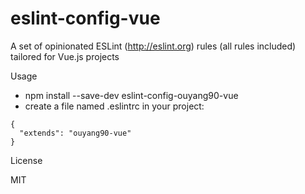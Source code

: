 # eslint-config-vue

A set of opinionated ESLint (http://eslint.org) rules (all rules included) tailored for Vue.js projects

Usage

- npm install --save-dev eslint-config-ouyang90-vue
- create a file named .eslintrc in your project:

```
{
  "extends": "ouyang90-vue"
}
```

License

MIT
